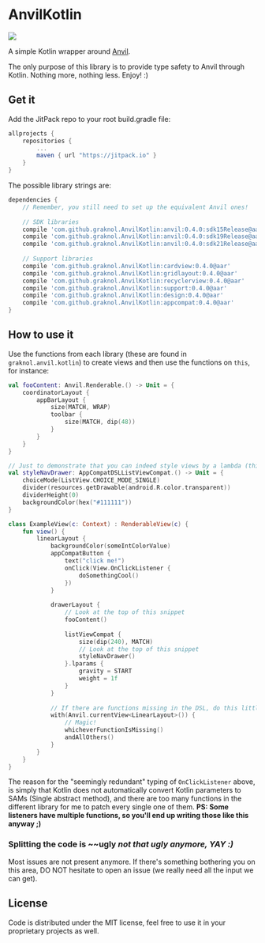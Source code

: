 # AnvilKotlin
[![](https://jitpack.io/v/graknol/AnvilKotlin.svg)](https://jitpack.io/#graknol/AnvilKotlin)

A simple Kotlin wrapper around [Anvil](https://github.com/zserge/anvil).

The only purpose of this library is to provide type safety to Anvil through Kotlin. Nothing more, nothing less. Enjoy! :) 

## Get it
Add the JitPack repo to your root build.gradle file:
```gradle
allprojects {
	repositories {
		...
		maven { url "https://jitpack.io" }
	}
}
```

The possible library strings are:
```gradle
dependencies {
	// Remember, you still need to set up the equivalent Anvil ones!
	
	// SDK libraries
	compile 'com.github.graknol.AnvilKotlin:anvil:0.4.0:sdk15Release@aar'
	compile 'com.github.graknol.AnvilKotlin:anvil:0.4.0:sdk19Release@aar'
	compile 'com.github.graknol.AnvilKotlin:anvil:0.4.0:sdk21Release@aar'
	
	// Support libraries
	compile 'com.github.graknol.AnvilKotlin:cardview:0.4.0@aar'
	compile 'com.github.graknol.AnvilKotlin:gridlayout:0.4.0@aar'
	compile 'com.github.graknol.AnvilKotlin:recyclerview:0.4.0@aar'
	compile 'com.github.graknol.AnvilKotlin:support:0.4.0@aar'
	compile 'com.github.graknol.AnvilKotlin:design:0.4.0@aar'
	compile 'com.github.graknol.AnvilKotlin:appcompat:0.4.0@aar'
}
```

## How to use it
Use the functions from each library (these are found in `graknol.anvil.kotlin`) to create views and then use the functions on `this`, for instance:
```kotlin
val fooContent: Anvil.Renderable.() -> Unit = {
	coordinatorLayout {
		appBarLayout {
			size(MATCH, WRAP)
			toolbar {
				size(MATCH, dip(48))
			}
		}
	}
}

// Just to demonstrate that you can indeed style views by a lambda (think, theme classes with functions like this in it).
val styleNavDrawer: AppCompatDSLListViewCompat.() -> Unit = {
	choiceMode(ListView.CHOICE_MODE_SINGLE)
	divider(resources.getDrawable(android.R.color.transparent))
	dividerHeight(0)
	backgroundColor(hex("#111111"))
}

class ExampleView(c: Context) : RenderableView(c) {
	fun view() {
		linearLayout {
			backgroundColor(someIntColorValue)
			appCompatButton {
				text("click me!")
				onClick(View.OnClickListener {
					doSomethingCool()
				})
			}
			
			drawerLayout {
				// Look at the top of this snippet
				fooContent()
				
				listViewCompat {
					size(dip(240), MATCH)
					// Look at the top of this snippet
					styleNavDrawer() 
				}.lparams {
					gravity = START
					weight = 1f
				}
			}
			
			// If there are functions missing in the DSL, do this little trick:
			with(Anvil.currentView<LinearLayout>()) {
				// Magic!
				whicheverFunctionIsMissing()
				andAllOthers()
			}
		}
	}
}
```

The reason for the "seemingly redundant" typing of `OnClickListener` above, is simply that Kotlin does not automatically convert Kotlin parameters to SAMs (Single abstract method), and there are too many functions in the different library for me to patch every single one of them. **PS: Some listeners have multiple functions, so you'll end up writing those like this anyway ;)**

### Splitting the code is ~~ugly *not that ugly anymore, YAY :)*
Most issues are not present anymore. If there's something bothering you on this area, DO NOT hesitate to open an issue (we really need all the input we can get).

## License
Code is distributed under the MIT license, feel free to use it in your proprietary projects as well. 
